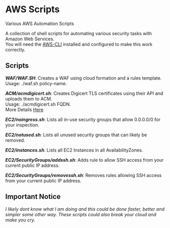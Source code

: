 # AWS Scripts
Various AWS Automation Scripts

A collection of shell scripts for automating various security tasks with Amazon Web Services.<br>
You will need the [AWS-CLI](https://aws.amazon.com/cli/) installed and configured to make this work correctly.

## Scripts

**_WAF/WAF.SH_**: Creates a WAF using cloud formation and a rules template.<br>
Usage:  ./waf.sh policy-name.

**_ACM/acmdigicert.sh_**: Creates Digicert TLS certificates using their API and uploads them to ACM.<br>
Usage:  ./acmdigicert.sh FQDN.<br>
More Details [Here](https://jerrygamblin.com/2017/11/04/automating-digicert-certificates-into-aws-acm/)

**_EC2/noingress.sh_**: Lists all in-use security groups that allow 0.0.0.0/0 for your inspection.

**_EC2/notused.sh_**: Lists all unused security groups that can likely be removed.

**_EC2/instances.sh_**: Lists all EC2 Instances in all AvailabilityZones.

**_EC2/SecurityGroups/addssh.sh_**: Adds rule to allow SSH access from your current public IP address.

**_EC2/SecurityGroups/removessh.sh_**: Removes rules allowing SSH access from your current public IP address.

## Important Notice
*I likely dont know what I am doing and this could be done faster, better and simpler some other way. These scripts could also break your cloud and make you cry.*
